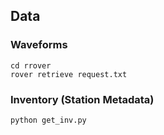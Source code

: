 ## Data
### Waveforms
```shell
cd rrover
rover retrieve request.txt
```
### Inventory (Station Metadata)
```shell
python get_inv.py
```
